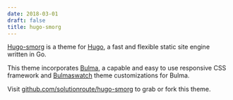 ```yaml
---
date: 2018-03-01
draft: false
title: hugo-smorg
---
```


[Hugo-smorg][] is a theme for [Hugo](https://gohugo.io/), a fast and flexible static site engine written in Go. 

This theme incorporates [Bulma][], a capable and easy to use responsive CSS framework and
[Bulmaswatch][] theme customizations for Bulma.  

Visit
[github.com/solutionroute/hugo-smorg](https://github.com/solutionroute/hugo-smorg)
to grab or fork this theme.

[Hugo-smorg]: https://github.com/solutionroute/hugo-smorg
[Bulma]: https://bulma.io/
[Bulmaswatch]: https://jenil.github.io/bulmaswatch/
